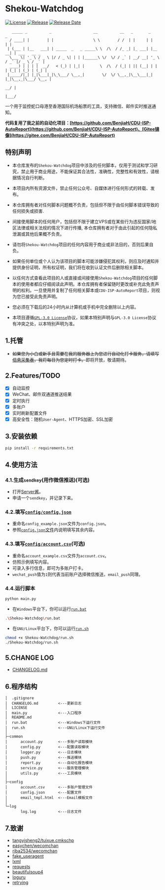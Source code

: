 # Shekou-Watchdog

[![License](https://img.shields.io/github/license/BenjiaH/Shekou-Watchdog.svg)](LICENSE)
[![Release](https://img.shields.io/github/release/BenjiaH/Shekou-Watchdog.svg)](https://github.com/BenjiaH/Shekou-Watchdog/releases/latest)
[![Release Date](https://img.shields.io/github/release-date/BenjiaH/Shekou-Watchdog.svg)](https://github.com/BenjiaH/Shekou-Watchdog/releases/latest)

```N/A
   _____ _          _                   __          __   _       _         _             
  / ____| |        | |                  \ \        / /  | |     | |       | |            
 | (___ | |__   ___| | _____  _   _ _____\ \  /\  / /_ _| |_ ___| |__   __| | ___   __ _ 
  \___ \| '_ \ / _ \ |/ / _ \| | | |______\ \/  \/ / _` | __/ __| '_ \ / _` |/ _ \ / _` |
  ____) | | | |  __/   < (_) | |_| |       \  /\  / (_| | || (__| | | | (_| | (_) | (_| |
 |_____/|_| |_|\___|_|\_\___/ \__,_|        \/  \/ \__,_|\__\___|_| |_|\__,_|\___/ \__, |
                                                                                    __/ |
                                                                                   |___/ 
```

一个用于监控蛇口母港至香港国际机场船票的工具，支持微信、邮件实时推送通知。

**代码复用了我之前的自动化项目：[https://github.com/BenjiaH/CDU-ISP-AutoReport](https://github.com/BenjiaH/CDU-ISP-AutoReport)、[Gitee镜像](https://gitee.com/BenjiaH/CDU-ISP-AutoReport)**

## 特别声明

- 本仓库发布的`Shekou-Watchdog`项目中涉及的任何脚本，仅用于测试和学习研究，禁止用于商业用途，不能保证其合法性，准确性，完整性和有效性，请根据情况自行判断。

- 本项目内所有资源文件，禁止任何公众号、自媒体进行任何形式的转载、发布。

- 本仓库拥有者对任何脚本问题概不负责，包括但不限于由任何脚本错误导致的任何损失或损害.

- 间接使用脚本的任何用户，包括但不限于建立VPS或在某些行为违反国家/地区法律或相关法规的情况下进行传播, 本仓库拥有者对于由此引起的任何隐私泄漏或其他后果概不负责。

- 请勿将`Shekou-Watchdog`项目的任何内容用于商业或非法目的，否则后果自负。

- 如果任何单位或个人认为该项目的脚本可能涉嫌侵犯其权利，则应及时通知并提供身份证明，所有权证明，我们将在收到认证文件后删除相关脚本。

- 以任何方式查看此项目的人或直接或间接使用`Shekou-Watchdog`项目的任何脚本的使用者都应仔细阅读此声明。本仓库拥有者保留随时更改或补充此免责声明的权利。一旦使用并复制了任何相关脚本或`CDU-ISP-AutoReport`项目，则视为您已接受此免责声明。

- 您必须在下载后的24小时内从计算机或手机中完全删除以上内容。

- 本项目遵循[`GPL-3.0 License`](LICENSE)协议，如果本特别声明与`GPL-3.0 License`协议有冲突之处，以本特别声明为准。

## 1.托管

- ~~如果您为小白或新手且需要在我的服务器上为您进行自动化打卡服务，请填写[信息采集表](https://benjiah.gitee.io/redirect/)，我将每日为您定时打卡。~~即将开放，敬请期待。

## 2.Features/TODO

- [X] 自动监控
- [X] WeChat、邮件双通道推送结果
- [X] 定时执行
- [X] 多账户
- [X] 实时刷新配置文件
- [X] 高安全性：随机`User-Agent`、HTTPS加密、SSL加密

## 3.安装依赖

```bash
pip install -r requirements.txt
```

## 4.使用方法

### 4.1.生成`sendkey`(用作微信推送)(可选)

- 打开[Server酱](https://benjiah.gitee.io/redirect/serversauce)。
- 申请一个`sendkey`，并记录下来。

### 4.2.填写[`config/config.json`](config/config_example.json)

- 重命名`config_example.json`文件为`config.json`。
- 参照[`config.json`文件](config/config_example.json)内说明填写其余内容。

### 4.3.填写[`config/account.csv`](config/account_example.csv)(可选)

- 重命名`account_example.csv`文件为`account.csv`。
- 仿照示例填写内容。
- 可录入多行信息，即可为多账户打卡。
- `wechat_push`值为`1`则代表当前账户选择微信推送，`email_push`同理。

### 4.4.运行脚本

```bash
python main.py
```

- 在`Windows`平台下，你可以运行[`run.bat`](run.bat)

```bash
.\Shekou-Watchdog\run.bat 
```

- 在`GNU/Linux`平台下，你可以运行[`run.sh`](run.sh)

```bash
chmod +x Shekou-Watchdog/run.sh
./Shekou-Watchdog/run.sh
```

## 5.CHANGE LOG

- [CHANGELOG.md](CHANGELOG.md)

## 6.程序结构

```N/A
│  .gitignore
│  CHANGELOG.md         <---更新日志
│  LICENSE
│  main.py              <---入口程序
│  README.md
│  run.bat              <---Windows下运行文件
│  run.sh               <---GNU/Linux下运行文件
│
├─common
│      account.py       <---多账户读取模块
│      config.py        <---配置读取模块
│      logger.py        <---日志模块
│      push.py          <---推送模块
│      report.py        <---自动化报告模块
│      service.py       <---服务管理模块
│      utils.py         <---工具模块
│
├─config
│      account.csv      <---多账户管理文件
│      config.json      <---配置文件
│      email_tmpl.html  <---Email模板文件
│
└─log
       log.log          <---日志文件

```

## 7.致谢

- [tangyisheng2/tuixue.cmkschp](https://github.com/tangyisheng2/tuixue.cmkschp/blob/main/LICENSE)
- [easychen/wecomchan](https://github.com/easychen/wecomchan/blob/main/LICENSE)
- [riba2534/wecomchan](https://github.com/riba2534/wecomchan/blob/main/LICENSE)
- [fake_useragent](https://github.com/hellysmile/fake-useragent/blob/master/LICENSE)
- [lxml](https://github.com/lxml/lxml/blob/master/LICENSES.txt)
- [requests](https://github.com/psf/requests/blob/main/LICENSE)
- [beautifulsoup4](https://www.crummy.com/software/BeautifulSoup/)
- [loguru](https://github.com/Delgan/loguru/blob/master/LICENSE)
- [retrying](https://github.com/rholder/retrying/blob/master/LICENSE)
